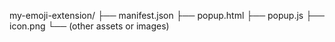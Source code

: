 my-emoji-extension/
├── manifest.json
├── popup.html
├── popup.js
├── icon.png
└── (other assets or images)
